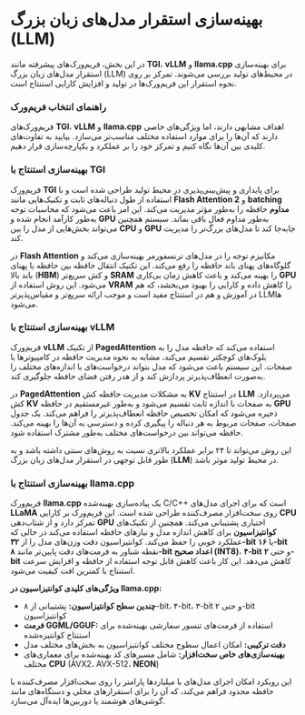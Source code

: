 # بهینه‌سازی استقرار مدل‌های زبان بزرگ (LLM)

در این بخش، فریم‌ورک‌های پیشرفته مانند **TGI**، **vLLM** و **llama.cpp** برای بهینه‌سازی استقرار مدل‌های زبان بزرگ (LLM) در محیط‌های تولید بررسی می‌شوند. تمرکز بر روی نحوه استقرار این فریم‌ورک‌ها در تولید و افزایش کارایی استنتاج است.

### راهنمای انتخاب فریم‌ورک

فریم‌ورک‌های **TGI**، **vLLM** و **llama.cpp** اهداف مشابهی دارند، اما ویژگی‌های خاصی دارند که آن‌ها را برای موارد استفاده مختلف مناسب‌تر می‌سازد. بیایید به تفاوت‌های کلیدی بین آن‌ها نگاه کنیم و تمرکز خود را بر عملکرد و یکپارچه‌سازی قرار دهیم.

### بهینه‌سازی استنتاج با TGI

فریم‌ورک **TGI** برای پایداری و پیش‌بینی‌پذیری در محیط تولید طراحی شده است و با استفاده از طول دنباله‌های ثابت و تکنیک‌هایی مانند **Flash Attention 2** و **batching مداوم** حافظه را به‌طور مؤثر مدیریت می‌کند. این امر باعث می‌شود که محاسبات توجه به‌طور کارآمد انجام شده و **GPU** به‌طور مداوم فعال باقی بماند. سیستم همچنین می‌تواند بخش‌هایی از مدل را بین **CPU** و **GPU** جابه‌جا کند تا مدل‌های بزرگ‌تر را مدیریت کند.

در **Flash Attention** مکانیزم توجه را در مدل‌های ترنسفورمر بهینه‌سازی می‌کند و گلوگاه‌های پهنای باند حافظه را رفع می‌کند. این تکنیک انتقال حافظه بین حافظه با پهنای باند بالا (**HBM**) و کش سریع‌تر **SRAM** را بهینه می‌کند و باعث کاهش زمان بی‌کاری **GPU** می‌شود. این روش استفاده از **VRAM** را کاهش داده و کارایی را بهبود می‌بخشد، که هم در آموزش و هم در استنتاج مفید است و موجب ارائه سریع‌تر و مقیاس‌پذیرتر LLM‌ها می‌شود.

### بهینه‌سازی استنتاج با vLLM

فریم‌ورک **vLLM** از تکنیک **PagedAttention** استفاده می‌کند که حافظه مدل را به بلوک‌های کوچکتر تقسیم می‌کند، مشابه به نحوه مدیریت حافظه در کامپیوترها با صفحات. این سیستم باعث می‌شود که مدل بتواند درخواست‌های با اندازه‌های مختلف را به‌صورت انعطاف‌پذیرتر پردازش کند و از هدر رفتن فضای حافظه جلوگیری کند.

در **PagedAttention** به مشکلات مدیریت حافظه کش **KV** در استنتاج **LLM** می‌پردازد. کش **KV** به صفحات با اندازه ثابت تقسیم می‌شود و به‌طور غیرمستقیم در حافظه **GPU** ذخیره می‌شود که امکان تخصیص حافظه انعطاف‌پذیرتر را فراهم می‌کند. یک جدول صفحات، صفحات مربوط به هر دنباله را پیگیری کرده و دسترسی به آن‌ها را بهینه می‌کند. حافظه می‌تواند بین درخواست‌های مختلف به‌طور مشترک استفاده شود.

این روش می‌تواند تا ۲۴ برابر عملکرد بالاتری نسبت به روش‌های سنتی داشته باشد و به طور قابل توجهی در استقرار مدل‌های زبان بزرگ (**LLM**) در محیط تولید موثر باشد.

### بهینه‌سازی استنتاج با llama.cpp

فریم‌ورک **llama.cpp** یک پیاده‌سازی بهینه‌شده C/C++ است که برای اجرای مدل‌های **LLaMA** روی سخت‌افزار مصرف‌کننده طراحی شده است. این فریم‌ورک بر کارایی **CPU** تمرکز دارد و از شتاب‌دهی **GPU** اختیاری پشتیبانی می‌کند. همچنین از تکنیک‌های **کوانتیزاسیون** برای کاهش اندازه مدل و نیازهای حافظه استفاده می‌کند در حالی که عملکرد خوبی را حفظ می‌کند. کوانتیزاسیون دقت وزن‌های مدل را از **۳۲-bit** یا **۱۶-bit** نقطه شناور به فرمت‌های دقت پایین‌تر مانند **۸-bit اعداد صحیح (INT8)**، **۴-bit** و حتی **۲-bit** کاهش می‌دهد. این کار باعث کاهش قابل توجه استفاده از حافظه و افزایش سرعت استنتاج با کمترین افت کیفیت می‌شود.


**ویژگی‌های کلیدی کوانتیزاسیون در llama.cpp:**

- **چندین سطح کوانتیزاسیون:** پشتیبانی از ۸-bit، ۴-bit، ۳-bit و حتی ۲-bit کوانتیزاسیون
- **فرمت GGML/GGUF:** استفاده از فرمت‌های تنسور سفارشی بهینه‌شده برای استنتاج کوانتیزه‌شده
- **دقت ترکیبی:** امکان اعمال سطوح مختلف کوانتیزاسیون به بخش‌های مختلف مدل
- **بهینه‌سازی‌های خاص سخت‌افزار:** شامل مسیرهای کد بهینه‌شده برای معماری‌های مختلف **CPU** (AVX2، AVX-512، **NEON**)

این رویکرد امکان اجرای مدل‌های با میلیاردها پارامتر را روی سخت‌افزار مصرف‌کننده با حافظه محدود فراهم می‌کند، که آن را برای استقرارهای محلی و دستگاه‌های مانند گوشی‌های هوشمند یا دوربین‌ها ایده‌آل می‌سازد.
